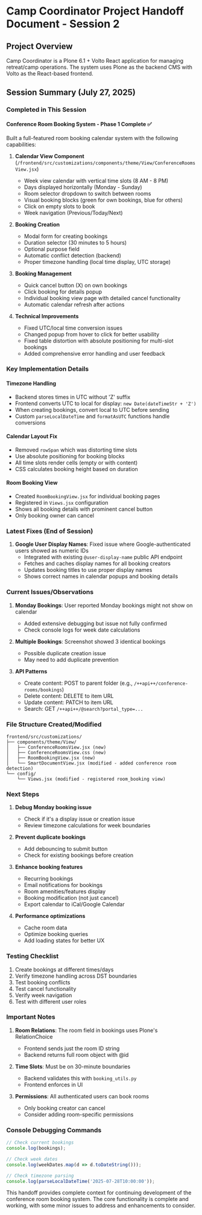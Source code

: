# Camp Coordinator Project Handoff Document - Session 2

## Project Overview
Camp Coordinator is a Plone 6.1 + Volto React application for managing retreat/camp operations. The system uses Plone as the backend CMS with Volto as the React-based frontend.

## Session Summary (July 27, 2025)

### Completed in This Session

#### Conference Room Booking System - Phase 1 Complete ✅

Built a full-featured room booking calendar system with the following capabilities:

1. **Calendar View Component** (`/frontend/src/customizations/components/theme/View/ConferenceRoomsView.jsx`)
   - Week view calendar with vertical time slots (8 AM - 8 PM)
   - Days displayed horizontally (Monday - Sunday)
   - Room selector dropdown to switch between rooms
   - Visual booking blocks (green for own bookings, blue for others)
   - Click on empty slots to book
   - Week navigation (Previous/Today/Next)

2. **Booking Creation**
   - Modal form for creating bookings
   - Duration selector (30 minutes to 5 hours)
   - Optional purpose field
   - Automatic conflict detection (backend)
   - Proper timezone handling (local time display, UTC storage)

3. **Booking Management**
   - Quick cancel button (X) on own bookings
   - Click booking for details popup
   - Individual booking view page with detailed cancel functionality
   - Automatic calendar refresh after actions

4. **Technical Improvements**
   - Fixed UTC/local time conversion issues
   - Changed popup from hover to click for better usability
   - Fixed table distortion with absolute positioning for multi-slot bookings
   - Added comprehensive error handling and user feedback

### Key Implementation Details

#### Timezone Handling
- Backend stores times in UTC without 'Z' suffix
- Frontend converts UTC to local for display: `new Date(dateTimeStr + 'Z')`
- When creating bookings, convert local to UTC before sending
- Custom `parseLocalDateTime` and `formatAsUTC` functions handle conversions

#### Calendar Layout Fix
- Removed `rowSpan` which was distorting time slots
- Use absolute positioning for booking blocks
- All time slots render cells (empty or with content)
- CSS calculates booking height based on duration

#### Room Booking View
- Created `RoomBookingView.jsx` for individual booking pages
- Registered in `Views.jsx` configuration
- Shows all booking details with prominent cancel button
- Only booking owner can cancel

### Latest Fixes (End of Session)

1. **Google User Display Names**: Fixed issue where Google-authenticated users showed as numeric IDs
   - Integrated with existing `@user-display-name` public API endpoint
   - Fetches and caches display names for all booking creators
   - Updates booking titles to use proper display names
   - Shows correct names in calendar popups and booking details

### Current Issues/Observations

1. **Monday Bookings**: User reported Monday bookings might not show on calendar
   - Added extensive debugging but issue not fully confirmed
   - Check console logs for week date calculations

2. **Multiple Bookings**: Screenshot showed 3 identical bookings
   - Possible duplicate creation issue
   - May need to add duplicate prevention

3. **API Patterns**
   - Create content: POST to parent folder (e.g., `/++api++/conference-rooms/bookings`)
   - Delete content: DELETE to item URL
   - Update content: PATCH to item URL
   - Search: GET `/++api++/@search?portal_type=...`

### File Structure Created/Modified

```
frontend/src/customizations/
├── components/theme/View/
│   ├── ConferenceRoomsView.jsx (new)
│   ├── ConferenceRoomsView.css (new)
│   ├── RoomBookingView.jsx (new)
│   └── SmartDocumentView.jsx (modified - added conference room detection)
└── config/
    └── Views.jsx (modified - registered room_booking view)
```

### Next Steps

1. **Debug Monday booking issue**
   - Check if it's a display issue or creation issue
   - Review timezone calculations for week boundaries

2. **Prevent duplicate bookings**
   - Add debouncing to submit button
   - Check for existing bookings before creation

3. **Enhance booking features**
   - Recurring bookings
   - Email notifications for bookings
   - Room amenities/features display
   - Booking modification (not just cancel)
   - Export calendar to iCal/Google Calendar

4. **Performance optimizations**
   - Cache room data
   - Optimize booking queries
   - Add loading states for better UX

### Testing Checklist

1. Create bookings at different times/days
2. Verify timezone handling across DST boundaries
3. Test booking conflicts
4. Test cancel functionality
5. Verify week navigation
6. Test with different user roles

### Important Notes

1. **Room Relations**: The room field in bookings uses Plone's RelationChoice
   - Frontend sends just the room ID string
   - Backend returns full room object with @id

2. **Time Slots**: Must be on 30-minute boundaries
   - Backend validates this with `booking_utils.py`
   - Frontend enforces in UI

3. **Permissions**: All authenticated users can book rooms
   - Only booking creator can cancel
   - Consider adding room-specific permissions

### Console Debugging Commands

```javascript
// Check current bookings
console.log(bookings);

// Check week dates
console.log(weekDates.map(d => d.toDateString()));

// Check timezone parsing
console.log(parseLocalDateTime('2025-07-28T10:00:00'));
```

This handoff provides complete context for continuing development of the conference room booking system. The core functionality is complete and working, with some minor issues to address and enhancements to consider.